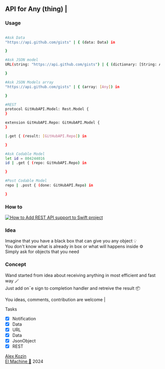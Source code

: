 
## API for Any (thing) |

### Usage
```bash

#Ask Data
"https://api.github.com/gists" | { (data: Data) in

}

#Ask JSON model
URL(string: "https://api.github.com/gists") | { (dictionary: [String: Any]) in

}

#Ask JSON Models array
"https://api.github.com/gists" | { (array: [Any]) in

}

```

```bash
#REST
protocol GitHubAPI.Model: Rest.Model {
}

extension GitHubAPI.Repo: GitHubAPI.Model {    
}

|.get { (result: [GitHubAPI.Repo]) in

}

#Ask Codable Model
let id = 804244016
id | .get { (repo: GitHubAPI.Repo) in

}

#Post Codable Model
repo | .post { (done: GitHubAPI.Repo) in

}

```
### How to
[![How to Add REST API support to Swift project](https://img.youtube.com/vi/I81GEbc1ES8/0.jpg)](https://www.youtube.com/watch?v=I81GEbc1ES8)

### Idea
  Imagine that you have a black box that can give you any object 💡  
  You don't know what is already in box or what will happens inside ⚙️   
  Simply ask for objects that you need

### Сoncept

Wand started from idea about receiving anything in most efficient and fast way 🪄  
Just add on¯e sign to completion handler and retreive the result 📦  

You ideas, comments, contribution are welcome |

Tasks

- [x] Notification
- [x] Data
- [x] URL
- [x] Data
- [x] JsonObject
- [x] REST

[Alex Kozin](mailto:al@el-machine.com)  
[El Machine 🤖](https://el-machine.com) 2024
